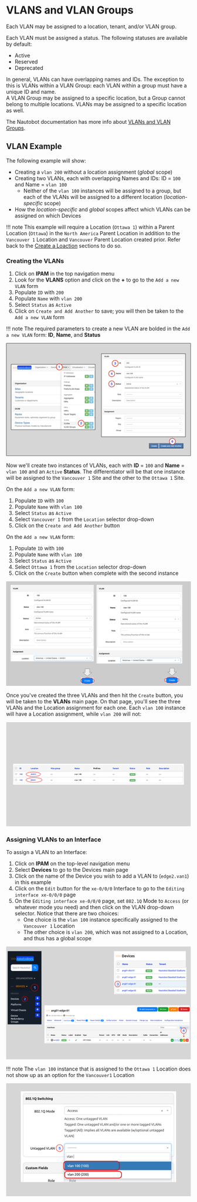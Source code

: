 # VLANS and VLAN Groups

Each VLAN may be assigned to a location, tenant, and/or VLAN group.

Each VLAN must be assigned a status. The following statuses are available by default:

* Active
* Reserved
* Deprecated

In general, VLANs can have overlapping names and IDs. The exception to this is VLANs within a VLAN Group: each VLAN within a group must have a unique ID and name.  
A VLAN Group may be assigned to a specific location, but a Group cannot belong to multiple locations. VLANs may be assigned to a specific location as well.

The Nautobot documentation has more info about [VLANs and VLAN Groups](../../core-functionality/vlans.md#vlan-management).

## VLAN Example

The following example will show:

* Creating a `vlan 200` without a location assignment (*global* scope)
* Creating two VLANs, each with overlapping Names and IDs: ID = `100` and Name = `vlan 100`
    * Neither of the `vlan 100` instances will be assigned to a group, but each of the VLANs will be assigned to a different location (*location-specific* scope)
* How the *location-specific* and *global* scopes affect which VLANs can be assigned on which Devices

!!! note
    This example will require a Location (`Ottawa 1`) within a Parent Location (`Ottawa`) in the `North America` Parent Location in addition to the `Vancouver 1` Location and `Vancouver` Parent Location created prior.
    Refer back to the [Create a Loaction](creating-devices.md#create-a-location) sections to do so.

### Creating the VLANs

1. Click on **IPAM** in the top navigation menu
2. Look for the **VLANS** option and click on the **+** to go to the `Add a new VLAN` form
3. Populate `ID` with `200`
4. Populate `Name` with `vlan 200`
5. Select `Status` as `Active`
6. Click on `Create and Add Another` to save; you will then be taken to the `Add a new VLAN` form

!!! note
    The required parameters to create a new VLAN are bolded in the `Add a new VLAN` form: **ID**, **Name**, and **Status**

![Create VLANs 1](../images/getting-started-nautobot-ui/22-create-vlans.png)

Now we'll create two instances of VLANs, each with **ID** = `100` and **Name** = `vlan 100` and an `Active` **Status**.
The differentiator will be that one instance will be assigned to the `Vancouver 1` Site and the other to the `Ottawa 1` Site.

On the `Add a new VLAN` form:

1. Populate `ID` with `100`
2. Populate `Name` with `vlan 100`
3. Select `Status` as `Active`
4. Select `Vancouver 1` from the `Location` selector drop-down
5. Click on the `Create and Add Another` button

On the `Add a new VLAN` form:

1. Populate `ID` with `100`
2. Populate `Name` with `vlan 100`
3. Select `Status` as `Active`
4. Select `Ottawa 1` from the `Location` selector drop-down
5. Click on the `Create` button when complete with the second instance

![Create VLANs 2](../images/getting-started-nautobot-ui/23-create-vlans-2.png)

Once you've created the three VLANs and then hit the `Create` button, you will be taken to the **VLANs** main page. On that page,
you'll see the three VLANs and the Location assignment for each one. Each `vlan 100` instance will have a Location assignment, while
`vlan 200` will not:

![VLAN main page](../images/getting-started-nautobot-ui/24-vlan-main-page.png)

### Assigning VLANs to an Interface

To assign a VLAN to an Interface:

1. Click on **IPAM** on the top-level navigation menu
2. Select **Devices** to go to the Devices main page
3. Click on the name of the Device you wish to add a VLAN to (`edge2.van1`) in this example
4. Click on the `Edit` button for the `xe-0/0/0` Interface to go to the `Editing interface xe-0/0/0` page
5. On the `Editing interface xe-0/0/0` page, set `802.1Q` Mode to `Access` (or whatever mode you need) and then click on the VLAN drop-down selector. Notice that there are two choices:
    * One choice is the `vlan 100` instance specifically assigned to the `Vancouver 1` Location
    * The other choice is `vlan 200`, which was not assigned to a Location, and thus has a global scope

![Add VLAN to interface 1](../images/getting-started-nautobot-ui/25-add-vlan-to-interface.png)

!!! note
    The `vlan 100` instance that is assigned to the `Ottawa 1` Location does not show up as an option for the `Vancouver1` Location

![Add VLAN to interface 2](../images/getting-started-nautobot-ui/26-add-vlan-to-interface-2.png)
